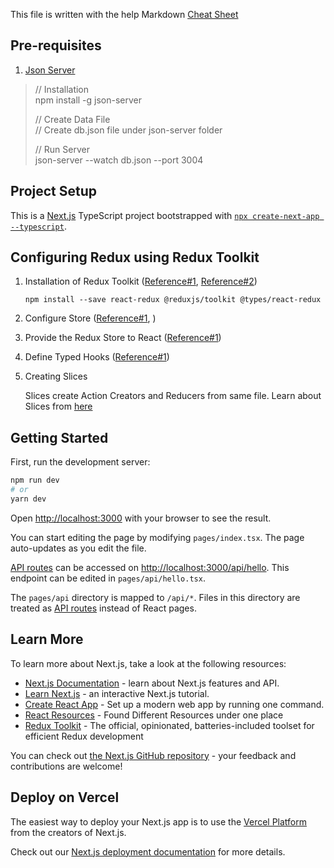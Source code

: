 This file is written with the help Markdown [Cheat Sheet](https://www.markdownguide.org/cheat-sheet/)

## Pre-requisites
1. [Json Server](https://www.npmjs.com/package/json-server)

> // Installation <br>
>  npm install -g json-server
>
> // Create Data File <br>
> // Create db.json file under json-server folder 
>
> // Run Server <br>
>  json-server --watch db.json --port 3004


## Project Setup
This is a [Next.js](https://nextjs.org/) TypeScript project bootstrapped with [`npx create-next-app --typescript`](https://nextjs.org/docs/getting-started).

## Configuring Redux using Redux Toolkit

1. Installation of Redux Toolkit ([Reference#1](https://redux-toolkit.js.org/tutorials/quick-start#install-redux-toolkit-and-react-redux), [Reference#2](https://react-redux.js.org/introduction/getting-started))
   
    `npm install --save react-redux @reduxjs/toolkit @types/react-redux`

2. Configure Store ([Reference#1](https://redux-toolkit.js.org/tutorials/quick-start#create-a-redux-store), )
3. Provide the Redux Store to React ([Reference#1](https://redux-toolkit.js.org/tutorials/quick-start#provide-the-redux-store-to-react))
4. Define Typed Hooks ([Reference#1](https://redux-toolkit.js.org/tutorials/typescript#define-typed-hooks))
5. Creating Slices 
   
   Slices create Action Creators and Reducers from same file. Learn about Slices from [here](https://redux-toolkit.js.org/usage/usage-guide#creating-slices-of-state)
## Getting Started

First, run the development server:

```bash
npm run dev
# or
yarn dev
```

Open [http://localhost:3000](http://localhost:3000) with your browser to see the result.

You can start editing the page by modifying `pages/index.tsx`. The page auto-updates as you edit the file.

[API routes](https://nextjs.org/docs/api-routes/introduction) can be accessed on [http://localhost:3000/api/hello](http://localhost:3000/api/hello). This endpoint can be edited in `pages/api/hello.tsx`.

The `pages/api` directory is mapped to `/api/*`. Files in this directory are treated as [API routes](https://nextjs.org/docs/api-routes/introduction) instead of React pages.

## Learn More

To learn more about Next.js, take a look at the following resources:

- [Next.js Documentation](https://nextjs.org/docs) - learn about Next.js features and API.
- [Learn Next.js](https://nextjs.org/learn) - an interactive Next.js tutorial.
- [Create React App](https://create-react-app.dev/) - Set up a modern web app by running one command.
- [React Resources](https://reactresources.com/) - Found Different Resources under one place
- [Redux Toolkit](https://redux-toolkit.js.org/) - The official, opinionated, batteries-included toolset for efficient Redux development

You can check out [the Next.js GitHub repository](https://github.com/vercel/next.js/) - your feedback and contributions are welcome!

## Deploy on Vercel

The easiest way to deploy your Next.js app is to use the [Vercel Platform](https://vercel.com/new?utm_medium=default-template&filter=next.js&utm_source=create-next-app&utm_campaign=create-next-app-readme) from the creators of Next.js.

Check out our [Next.js deployment documentation](https://nextjs.org/docs/deployment) for more details.
